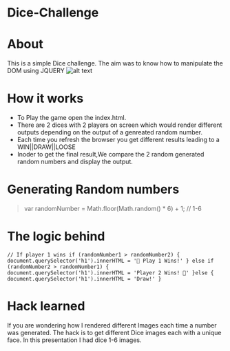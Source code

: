 # Dice-Challenge

# About
This is a simple Dice challenge.
The aim was to know how to manipulate the DOM using JQUERY
![alt text](https://github.com/[Kuria-byte]/[Dice-Challenge]/blob/[Master]Images/image.jpg?raw=true)

# How it works
- To Play the game open the index.html.
- There are 2 dices with 2 players on screen which would render different outputs depending on the output of a genreated random number.
- Each time you refresh the browser you get different results leading to a WIN||DRAW||LOOSE
- Inoder to get the final result,We compare the 2 random generated random numbers and display the output.

# Generating Random numbers
> var randomNumber = Math.floor(Math.random() * 6) + 1; // 1-6


# The logic behind
` // If player 1 wins
if (randomNumber1 > randomNumber2) {
  document.querySelector('h1').innerHTML = '🚩 Play 1 Wins!'
}
else if (randomNumber2 > randomNumber1) {
  document.querySelector('h1').innerHTML = 'Player 2 Wins! 🚩'
}else {
  document.querySelector('h1').innerHTML = 'Draw!'
} `

# Hack learned
If you are wondering how I rendered different Images each time a number was generated.
The hack is to get different Dice images each with a unique face.
In this presentation I had dice 1-6 images.

